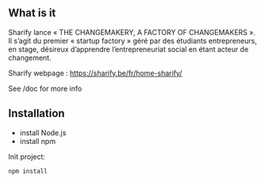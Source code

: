 ## What is it

Sharify lance « THE CHANGEMAKERY, A FACTORY OF CHANGEMAKERS ». Il s’agit du premier « startup factory » géré par des étudiants entrepreneurs, en stage, désireux d’apprendre l’entrepreneuriat social en étant acteur de changement.

Sharify webpage : https://sharify.be/fr/home-sharify/

See /doc for more info

## Installation

- install Node.js
- install npm

Init project:
```bash
npm install
```